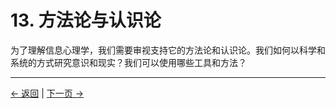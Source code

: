 # 13. 方法论与认识论

为了理解信息心理学，我们需要审视支持它的方法论和认识论。我们如何以科学和系统的方式研究意识和现实？我们可以使用哪些工具和方法？

---
<div class="navigation-links">
<a href="12_批评与反驳.md" class="nav-link prev-link">← 返回</a> | <a href="14_伦理的深入探讨.md" class="nav-link next-link">下一页 →</a>
</div>
